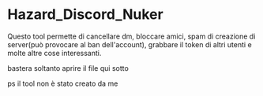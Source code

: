 # Hazard_Discord_Nuker
Questo tool permette di cancellare dm, bloccare amici, spam di creazione di server(può provocare al ban dell'account), grabbare il token di altri utenti e molte altre cose interessanti.


bastera soltanto aprire il file qui sotto 

ps il tool non è stato creato da me
